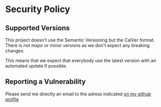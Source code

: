 # Security Policy

## Supported Versions

This project doesn't use the Semantic Versioning but the CalVer format. There
is not major or minor versions as we don't expect any breaking changes.

This means that we expect that everybody use the latest version with an
automated update if possible. 

## Reporting a Vulnerability

Please send me directly an email to the adress indicated [on my github profile](https://github.com/Peltoche)
